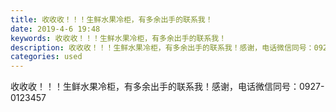 ```yaml
---
title: 收收收！！！生鲜水果冷柜，有多余出手的联系我！
date: 2019-4-6 19:48
keywords: 收收收！！！生鲜水果冷柜，有多余出手的联系我！
description: 收收收！！！生鲜水果冷柜，有多余出手的联系我！感谢，电话微信同号：0927-0123457
categories: used
---
```

<td class="t_f" id="postmessage_3415355">

收收收！！！生鲜水果冷柜，有多余出手的联系我！感谢，电话微信同号：0927-0123457<br/>
</td>
